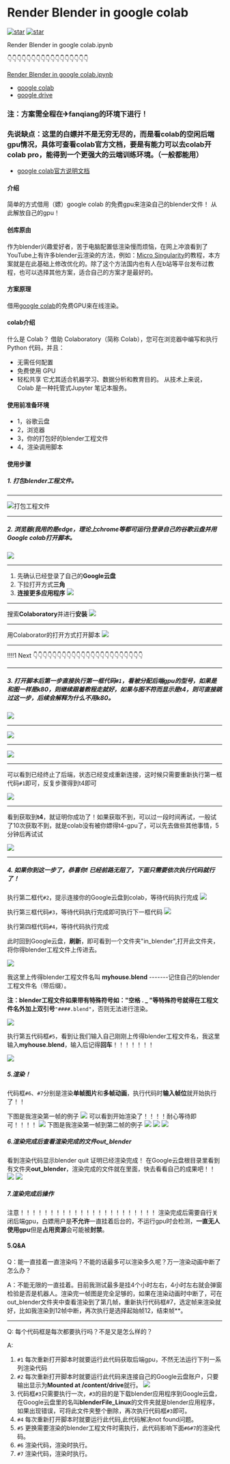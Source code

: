 # Render Blender in google colab

<a href='https://gitee.com/bilibiliboombooom/blender-render-in-google-colab/stargazers'><img src='https://img.shields.io/badge/follow-1-yellow' alt='star'></img></a> <a href='https://gitee.com/bilibiliboombooom/dashboard/projects'><img src='https://img.shields.io/badge/MY-GIT-green' alt='star'></img></a>

Render Blender in google colab.ipynb

👇👇👇👇👇👇👇👇👇👇👇👇👇👇👇👇👇

[Render Blender in google colab.ipynb](https://drive.google.com/file/d/1dG6wyL4M2aWhDnX-8qzvWucAkj8WBQNZ/view?usp=sharing)

* [google colab](https://colab.research.google.com)
* [google drive](https://drive.google.com/)

### 注：方案需全程在✈fanqiang的环境下进行！
### 先说缺点：这里的白嫖并不是无穷无尽的，而是看colab的空闲后端gpu情况，具体可查看colab官方文档，要是有能力可以去colab开colab pro，能得到一个更强大的云端训练环境。（一般都能用）
* [google colab官方说明文档](https://research.google.com/colaboratory/faq.html)

#### 介绍
简单的方式借用（嫖）google colab 的免费gpu来渲染自己的blender文件！
从此解放自己的gpu！

#### 创库原由
作为blender兴趣爱好者，苦于电脑配置低渲染慢而烦恼，在网上冲浪看到了YouTube上有许多blender云渲染的方法，例如：[Micro Singularity](https://youtu.be/A8FiCPUEv9Q)的教程，本方案就是在此基础上修改优化的。除了这个方法国内也有人在b站等平台发布过教程，也可以选择其他方案，适合自己的方案才是最好的。

#### 方案原理
借用[google colab](https://colab.research.google.com)的免费GPU来在线渲染。

#### colab介绍
什么是 Colab？
借助 Colaboratory（简称 Colab），您可在浏览器中编写和执行 Python 代码，并且：
* 无需任何配置
* 免费使用 GPU
* 轻松共享
它尤其适合机器学习、数据分析和教育目的。 从技术上来说，Colab 是一种托管式Jupyter 笔记本服务。

#### 使用前准备环境
* 1，谷歌云盘
* 2，浏览器
* 3，你的打包好的blender工程文件
* 4，渲染调用脚本

#### 使用步骤
##### 1. **打包**blender工程文件。
***
![打包工程文件](readme.assets/1.png)
***
##### 2. 浏览器(我用的是edge，理论上chrome等都可运行)登录自己的谷歌云盘并用Google colab打开脚本。

![](/readme.assets/25.png)
***
1. 先确认已经登录了自己的**Google云盘**
2. 下拉打开方式**三角**
3. **连接更多应用程序**
![](/readme.assets/26.png)
***
搜索**Colaboratory**并进行**安装**
![](/readme.assets/5.png)
***
用Colaborator的打开方式打开脚本
![](/readme.assets/27.png)
***
!!!!1 Next 👇👇👇👇👇👇👇👇👇👇👇👇👇👇👇👇👇👇👇👇👇👇👇
***
##### 3.  打开脚本后第一步直**接执行第一框代码``#1``**，看被分配后端gpu的型号，如果是和图一样是**k80**，则继续跟着教程走就好，如果与图不符而显示是**t4**，则可直接**跳过这一步**，后续会解释为什么不用k80。

![](/readme.assets/7.png)
***
![](/readme.assets/8.png)
***
![](/readme.assets/9.png)
***
可以看到已经终止了后端，状态已经变成重新连接，这时候只需要重新执行第一框代码``#1``即可，反复步骤得到t4即可

![](/readme.assets/10.png)
***
看到获取到**t4**，就证明你成功了！如果获取不到，可以过一段时间再试，一般试了10次获取不到，就是colab没有被你嫖得t4-gpu了，可以先去做些其他事情，5分钟后再试试

![](/readme.assets/11.png)
***
##### 4. 如果你到这一步了，**恭喜你**! 已经前路无阻了，下面只需要依次执行代码就行了！

执行第二框代``#2``，提示连接你的Google云盘到colab，等待代码执行完成
![](/readme.assets/12.png)

执行第三框代码``#3``，等待代码执行完成即可执行下一框代码
![](/readme.assets/13.png)

执行第四框代码``#4``，等待代码执行完成

此时回到Google云盘，**刷新**，即可看到一个文件夹"in_blender",打开此文件夹，将你得blender工程文件上传进去。

![](/readme.assets/15.png)

我这里上传得blender工程文件名叫 **myhouse.blend** -------记住自己的blender工程文件名（带后缀）。

**注：blender工程文件如果带有特殊符号如："空格 . _ "等特殊符号就得在工程文件名外加上双引号**``"####.blend"``，否则无法进行渲染。

![](/readme.assets/28.png)

执行第五代码框``#5``，看到让我们输入自己刚刚上传得blender工程文件名，我这里输入**myhouse.blend**，输入后记得**回车**！！！！！！！

![](./readme.assets/16.png)

##### 5.渲染！

代码框``#6``、``#7``分别是渲染**单帧图片**和**多帧动画**，执行代码时**输入帧位**就开始执行了！！

下图是我渲染第一帧的例子
![](/readme.assets/17.png)
可以看到开始渲染了！！！！耐心等待即可！！！！
![](/readme.assets/18.png)
下图是我渲染第一帧到第二帧的例子
![](/readme.assets/21.png)
![](/readme.assets/22.png)
![](/readme.assets/23.png)

##### 6.渲染完成后查看渲染完成的文件**out_blender**
看到渲染代码显示blender quit 证明已经渲染完成！
在Google云盘根目录里看到有文件夹**out_blender**，渲染完成的文件就在里面，快去看看自己的成果吧！！
![](/readme.assets/19.png)
![](/readme.assets/20.png)

##### 7.渲染完成后操作
注意！！！！！！！！！！！！！！！！！！！！！！！
渲染完成后需要自行关闭后端gpu，白嫖用户是**不允许**一直挂着后台的，不运行gpu时会检测，**一直无人使用gpu**但是**占用资源**会可能被**封禁**。
#### 5.Q&A

Q：能一直挂着一直渲染吗？不能的话最多可以渲染多久呢？万一渲染动画中断了怎么办？

A：不能无限的一直挂着。目前我测试最多是挂4个小时左右，4小时左右就会弹窗检验是否是机器人。渲染完一帧图是完全足够的，如果在渲染动画时中断了，可在out_blender文件夹中查看渲染到了第几帧，重新执行代码框#7，选定帧来渲染就好，比如我渲染到12帧中断，再次执行是选择起始帧12，结束帧**。
***
Q: 每个代码框是每次都要执行吗？不是又是怎么样的？

A: 
1. ``#1`` 每次重新打开脚本时就要运行此代码获取后端gpu，不然无法运行下列一系列渲染代码
2. ``#2`` 每次重新打开脚本时就要运行此代码来连接自己的Google云盘账户，只要输出显示为**Mounted at /content/drive**就行。
![](/readme.assets/24.png)
3. 代码框``#3``只需要执行一次，``#3``的目的是下载blender应用程序到Google云盘，在Google云盘里的名叫**blenderFile_Linux**的文件夹就是blender应用程序，如果出现错误，可将此文件夹整个删除，再次执行代码框``#3``即可。
4. ``#4`` 每次重新打开脚本时就要运行此代码,此代码解决not found问题。
5. ``#5`` 更换需要渲染的blender工程文件时需执行，此代码影响下面``#6#7``的渲染代码。
6. ``#6`` 渲染代码，渲染时执行。
7. ``#7`` 渲染代码，渲染时执行。